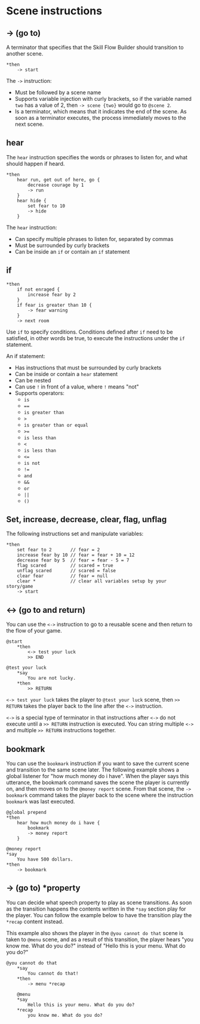 # Scene instructions

## -> (go to)

A terminator that specifies that the Skill Flow Builder should transition to
another scene.

```
*then
    -> start
```

The `->` instruction:

- Must be followed by a scene name
- Supports variable injection with curly brackets, so if the variable named
`two` has a value of 2, then `-> scene {two}` would go to `@scene 2`.
- Is a terminator, which means that it indicates the end of the scene. As soon
as a terminator executes, the process immediately moves to the next scene.

## hear

The `hear` instruction specifies the words or phrases to listen for, and what
should happen if heard.

```
*then
    hear run, get out of here, go {
        decrease courage by 1
        -> run
    }
    hear hide {
        set fear to 10
        -> hide
    }
```

The `hear` instruction:

- Can specify multiple phrases to listen for, separated by commas
- Must be surrounded by curly brackets
- Can be inside an `if` or contain an `if` statement

## if

```
*then
    if not enraged {
        increase fear by 2
    }
    if fear is greater than 10 {
        -> fear warning
    }
    -> next room
```

Use `if` to specify conditions. Conditions defined after `if` need to be
satisfied, in other words be true, to execute the instructions under the `if` statement.

An if statement:

- Has instructions that must be surrounded by curly brackets
- Can be inside or contain a `hear` statement
- Can be nested
- Can use `!` in front of a value, where `!` means "not"
- Supports operators:
  - `is`
  - `==`
  - `is greater than`
  - `>`
  - `is greater than or equal`
  - `>=`
  - `is less than`
  - `<`
  - `is less than`
  - `<=`
  - `is not`
  - `!=`
  - `and`
  - `&&`
  - `or`
  - `||`
  - `()`

## Set, increase, decrease, clear, flag, unflag

The following instructions set and manipulate variables:

```
*then
    set fear to 2       // fear = 2
    increase fear by 10 // fear = fear + 10 = 12
    decrease fear by 5  // fear = fear - 5 = 7
    flag scared         // scared = true
    unflag scared       // scared = false
    clear fear          // fear = null
    clear *             // clear all variables setup by your story/game
    -> start
```

## <-> (go to and return)

You can use the `<->` instruction to go to a reusable scene and then return to
the flow of your game.

```
@start
    *then
        <-> test your luck
        >> END

@test your luck
    *say
        You are not lucky.
    *then
        >> RETURN
```

`<-> test your luck` takes the player to `@test your luck` scene, then `>>
RETURN` takes the player back to the line after the `<->` instruction.

`<->` is a special type of terminator in that instructions after `<->` do not
execute until a `>> RETURN` instruction is executed. You can string multiple
`<->` and multiple `>> RETURN` instructions together.

## bookmark

You can use the `bookmark` instruction if you want to save the current scene and
transition to the same scene later. The following example shows a global listener
for "how much money do i have". When the player says this utterance, the
bookmark command saves the scene the player is currently on, and then moves on
to the `@money report` scene. From that scene, the `->  bookmark` command takes
the player back to the scene where the instruction `bookmark` was last executed.

```
@global prepend
*then
    hear how much money do i have {
        bookmark
        -> money report
    }

@money report
*say
    You have 500 dollars.
*then
    -> bookmark
```

## -> (go to) *property

You can decide what speech property to play as scene transitions. As soon as the
transition happens the contents written in the `*say` section play for the
player. You can follow the example below to have the transition play the
`*recap` content instead.

This example also shows the player in the `@you cannot do that` scene is taken
to `@menu` scene, and as a result of this transition, the player hears "you know
me. What do you do?" instead of "Hello this is your menu. What do you do?"

```
@you cannot do that
    *say
        You cannot do that!
    *then
        -> menu *recap

    @menu
    *say
        Hello this is your menu. What do you do?
    *recap
        you know me. What do you do?
```
